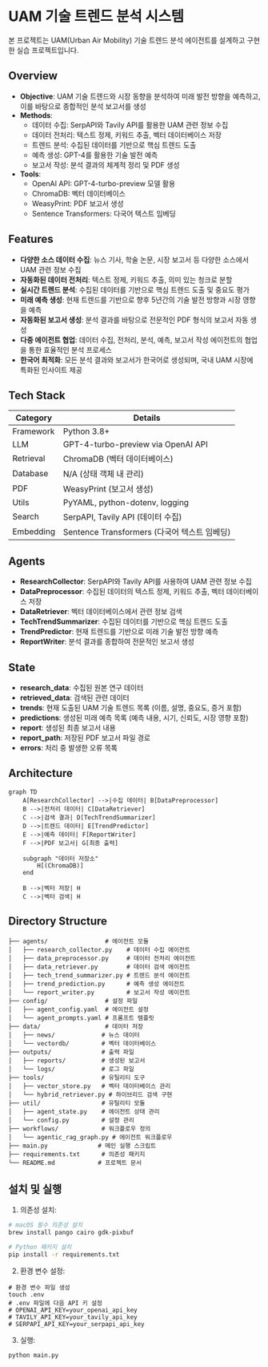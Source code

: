 # UAM 기술 트렌드 분석 시스템

본 프로젝트는 UAM(Urban Air Mobility) 기술 트렌드 분석 에이전트를 설계하고 구현한 실습 프로젝트입니다.

## Overview

- **Objective**: UAM 기술 트렌드와 시장 동향을 분석하여 미래 발전 방향을 예측하고, 이를 바탕으로 종합적인 분석 보고서를 생성
- **Methods**: 
  - 데이터 수집: SerpAPI와 Tavily API를 활용한 UAM 관련 정보 수집
  - 데이터 전처리: 텍스트 정제, 키워드 추출, 벡터 데이터베이스 저장
  - 트렌드 분석: 수집된 데이터를 기반으로 핵심 트렌드 도출
  - 예측 생성: GPT-4를 활용한 기술 발전 예측
  - 보고서 작성: 분석 결과의 체계적 정리 및 PDF 생성
- **Tools**: 
  - OpenAI API: GPT-4-turbo-preview 모델 활용
  - ChromaDB: 벡터 데이터베이스
  - WeasyPrint: PDF 보고서 생성
  - Sentence Transformers: 다국어 텍스트 임베딩

## Features

- **다양한 소스 데이터 수집**: 뉴스 기사, 학술 논문, 시장 보고서 등 다양한 소스에서 UAM 관련 정보 수집
- **자동화된 데이터 전처리**: 텍스트 정제, 키워드 추출, 의미 있는 청크로 분할
- **실시간 트렌드 분석**: 수집된 데이터를 기반으로 핵심 트렌드 도출 및 중요도 평가
- **미래 예측 생성**: 현재 트렌드를 기반으로 향후 5년간의 기술 발전 방향과 시장 영향을 예측
- **자동화된 보고서 생성**: 분석 결과를 바탕으로 전문적인 PDF 형식의 보고서 자동 생성
- **다중 에이전트 협업**: 데이터 수집, 전처리, 분석, 예측, 보고서 작성 에이전트의 협업을 통한 효율적인 분석 프로세스
- **한국어 최적화**: 모든 분석 결과와 보고서가 한국어로 생성되며, 국내 UAM 시장에 특화된 인사이트 제공

## Tech Stack 

| Category   | Details                      |
|------------|------------------------------|
| Framework  | Python 3.8+                  |
| LLM        | GPT-4-turbo-preview via OpenAI API |
| Retrieval  | ChromaDB (벡터 데이터베이스)    |
| Database   | N/A (상태 객체 내 관리)         |
| PDF        | WeasyPrint (보고서 생성)     |
| Utils      | PyYAML, python-dotenv, logging |
| Search     | SerpAPI, Tavily API (데이터 수집) |
| Embedding  | Sentence Transformers (다국어 텍스트 임베딩) |

## Agents
 
- **ResearchCollector**: SerpAPI와 Tavily API를 사용하여 UAM 관련 정보 수집
- **DataPreprocessor**: 수집된 데이터의 텍스트 정제, 키워드 추출, 벡터 데이터베이스 저장
- **DataRetriever**: 벡터 데이터베이스에서 관련 정보 검색
- **TechTrendSummarizer**: 수집된 데이터를 기반으로 핵심 트렌드 도출
- **TrendPredictor**: 현재 트렌드를 기반으로 미래 기술 발전 방향 예측
- **ReportWriter**: 분석 결과를 종합하여 전문적인 보고서 생성

## State 

- **research_data**: 수집된 원본 연구 데이터
- **retrieved_data**: 검색된 관련 데이터
- **trends**: 현재 도출된 UAM 기술 트렌드 목록 (이름, 설명, 중요도, 증거 포함)
- **predictions**: 생성된 미래 예측 목록 (예측 내용, 시기, 신뢰도, 시장 영향 포함)
- **report**: 생성된 최종 보고서 내용
- **report_path**: 저장된 PDF 보고서 파일 경로
- **errors**: 처리 중 발생한 오류 목록

## Architecture

```mermaid
graph TD
    A[ResearchCollector] -->|수집 데이터| B[DataPreprocessor]
    B -->|전처리 데이터| C[DataRetriever]
    C -->|검색 결과| D[TechTrendSummarizer]
    D -->|트렌드 데이터| E[TrendPredictor]
    E -->|예측 데이터| F[ReportWriter]
    F -->|PDF 보고서| G[최종 출력]
    
    subgraph "데이터 저장소"
        H[(ChromaDB)]
    end
    
    B -->|벡터 저장| H
    C -->|벡터 검색| H
```

## Directory Structure
```
├── agents/                # 에이전트 모듈
│   ├── research_collector.py    # 데이터 수집 에이전트
│   ├── data_preprocessor.py     # 데이터 전처리 에이전트
│   ├── data_retriever.py        # 데이터 검색 에이전트
│   ├── tech_trend_summarizer.py # 트렌드 분석 에이전트
│   ├── trend_prediction.py      # 예측 생성 에이전트
│   └── report_writer.py         # 보고서 작성 에이전트
├── config/                # 설정 파일
│   ├── agent_config.yaml  # 에이전트 설정
│   └── agent_prompts.yaml # 프롬프트 템플릿
├── data/                  # 데이터 저장
│   ├── news/             # 뉴스 데이터
│   └── vectordb/         # 벡터 데이터베이스
├── outputs/              # 출력 파일
│   ├── reports/          # 생성된 보고서
│   └── logs/             # 로그 파일
├── tools/                # 유틸리티 도구
│   ├── vector_store.py   # 벡터 데이터베이스 관리
│   └── hybrid_retriever.py # 하이브리드 검색 구현
├── util/                 # 유틸리티 모듈
│   ├── agent_state.py    # 에이전트 상태 관리
│   └── config.py         # 설정 관리
├── workflows/            # 워크플로우 정의
│   └── agentic_rag_graph.py # 에이전트 워크플로우
├── main.py              # 메인 실행 스크립트
├── requirements.txt      # 의존성 패키지
└── README.md            # 프로젝트 문서
```

## 설치 및 실행

1. 의존성 설치:
```bash
# macOS 필수 의존성 설치
brew install pango cairo gdk-pixbuf

# Python 패키지 설치
pip install -r requirements.txt
```

2. 환경 변수 설정:
```
# 환경 변수 파일 생성
touch .env
# .env 파일에 다음 API 키 설정
# OPENAI_API_KEY=your_openai_api_key
# TAVILY_API_KEY=your_tavily_api_key
# SERPAPI_API_KEY=your_serpapi_api_key
```

3. 실행:
```bash
python main.py
```

